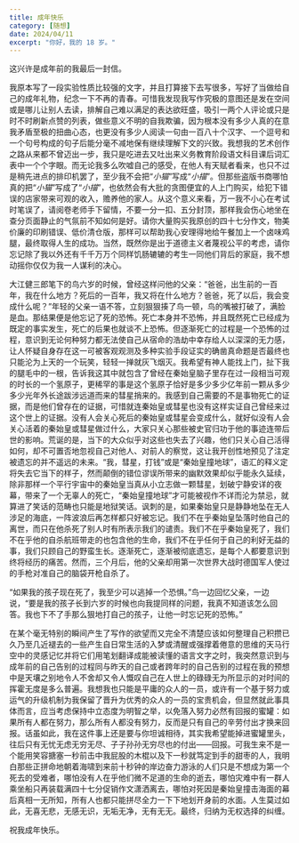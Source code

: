 ```yaml
---
title: 成年快乐
category: [随想]
date: 2024/04/11
excerpt: "你好，我的 18 岁。"
---
```


这兴许是成年前的我最后一封信。

我原本写了一段实验性质比较强的文字，并且打算接下去写很多，写好了当做给自己的成年礼物，纪念一下不再的青春。可惜我发现我写作究极的意图还是发在空间或是哪儿让别人去读，排解自己难以满足的表达欲旺盛，吸引一两个人评论或只是时不时刷新点赞的列表，做些意义不明的自我欺骗，因为根本没有多少人真的在意我矛盾至极的扭曲心态，也更没有多少人阅读一句由一百八十个汉字、一个逗号和一个句号构成的句子后能分毫不减地保有继续理解下文的兴致。我想我的艺术创作之路从来都不曾迈出一步，我只是吃进去又吐出来义务教育阶段语文科目课后词汇表中一个个字眼。而无论我多么吹嘘自己的感受，在他人有天赋者看来，也只不过是稍先进点的排印机罢了，至少我不会把“*小猫*”写成“*小描*”。但那些盗版书商哪怕真的把“*小猫*”写成了“*小描*”，也依然会有大批的贪图便宜的人上门购买，给犯下错误的店家带来可观的收入，赡养他的家人。从这个意义来看，万一我不小心在考试时笔误了，请阅卷老师手下留情，不要一分一扣、五分封顶，那样我会伤心地坐在查分页面静止的气氛前不知如何是好。请你大量购买我原创的四十七分作文，物美价廉的印刷错误、低价清仓版，那样可以帮助我心安理得地给午餐加上一个卤味鸡腿，最终取得人生的成功。当然，既然你是出于道德主义者蔑视公平的考虑，请你忘记除了我以外还有千千万万个同样饥肠辘辘的考生一同他们背后的家庭，我不想动摇你仅仅为我一人谋利的决心。

大江健三郎笔下的鸟六岁的时候，曾经这样问他的父亲：“爸爸，出生前的一百年，我在什么地方？死后的一百年，我又将在什么地方？爸爸，死了以后，我会变成什么呢？”年轻的父亲一语不答，立刻狠狠揍了鸟一顿，鸟的嘴被打破了，满脸是血。那结果便是他忘记了死的恐怖。死亡本身并不恐怖，并且既然死亡已经成为既定的事实发生，死亡的后果也就谈不上恐怖。但逐渐死亡的过程是一个恐怖的过程，意识到无论何种努力都无法使自己从宿命的浩劫中幸存给人以深深的无力感，让人怀疑自身存在这一可被客观观测及多种实验手段证实的确凿真命题是否最终也只能沦为上天的一个玩笑，轻轻一掸就灰飞烟灭。我希望有神人能找上门，扯下我的腿毛中的一根，告诉我这其中就包含了曾经在秦始皇脑子里存在过一段相当可观的时长的一个氢原子，更稀罕的事是这个氢原子恰好是多少多少亿年前一颗从多少多少光年外长途跋涉远道而来的彗星捎来的。我感到自己需要的不是事物死亡的证据，而是他们曾存在的证据，可惜就连秦始皇或彗星也没有这样实证自己曾经来过这个世上的证据。没有人会关心死后的秦始皇或彗星会变成什么，就好似没有人会关心活着的秦始皇或彗星做过什么，大家只关心那些被史官归功于他的事迹连带后世的影响。荒诞的是，当下的大众似乎对这些也失去了兴趣，他们只关心自己活得如何，却不可置否地忽视自己对他人、对前人的察觉，这让我开创性地预见了注定被遗忘的并不遥远的未来。“我，彗星，打钱”或是“秦始皇撞地球”，语汇的释义定将失去它当下的样子，然而颠倒的错位谬误所带来的幽默效果却似乎能永久延续，除非那样一个平行宇宙中的秦始皇当真从小立志做一颗彗星，划破宁静安详的夜幕，带来了一个无辜人的死亡，“秦始皇撞地球”才可能被视作不详而沦为禁忌，就算进了笑话的范畴也只能是地狱笑话。讽刺的是，如果秦始皇只是静静地坠在无人涉足的海底，一阵波浪后再怎样都只好被忘记。我们不在乎秦始皇坠落时他自己的离世，而只在他杀死了别人时有所表示我们的谴责。我们不在乎秦始皇死了，我们不在乎他的自杀航班带走的也包含他的生命，我们不在乎任何于自己的利好无益的事，我们只顾自己的野蛮生长。逐渐死亡，逐渐被彻底遗忘，是每个人都要意识到终将经历的痛苦。然而，三个月后，他的父亲却用第一次世界大战时德国军人使过的手枪对准自己的脑袋开枪自杀了。

“如果我的孩子现在死了，我至少可以逃掉一个恐惧。”鸟一边回忆父亲，一边说，“要是我的孩子长到六岁的时候也向我提同样的问题，我真不知道该怎么回答。我也下不了手那么狠地打自己的孩子，让他一时忘记死的恐怖。”

在某个毫无特别的瞬间产生了写作的欲望而又完全不清楚应该如何整理自己积攒已久乃至几近褪去的一些产生自日常生活的入梦或清醒或强撑着倦意的思维的天马行空中的灵感记忆并将它们用笔划翻译成能被读懂的语言文字之时，我突然意识到与成年前的自己告别的过程同与昨天的自己或者跨年时的自己告别的过程在我的预想中是天壤之别地令人不舍却又令人慨叹自己在人世上的碌碌无为所显示的对时间的挥霍无度是多么普遍。我想我也只能是平庸的众人的一员，或许有一个基于努力或运气的升级机制为我保留了晋升为优秀的众人的一员的宝贵机会，但显然就此事具体而言，应当考虑保持中立态度为明智之举，以免落入努力必然有回报的蜜罐：如果所有人都在努力，那么所有人都没有努力，反而是只有自己的辛劳付出才换来回报。话虽如此，我在这件事上还是要与你坦诚相待，其实我希望能掉进蜜罐里头，往后只有无忧无虑无穷无尽、子子孙孙无穷尽也的付出——回报。可我生来不是一个能用笑容搪塞一秒前击中我屁股的木棍以及下一秒就笃定到手的甜枣的人，我明白那些正拼命地朝着海啸到来前十秒钟的岸边奋力游泳的人们只是不想成为第一个死去的受难者，哪怕没有人在乎他们微不足道的生命的逝去，哪怕灾难中有一群人乘坐船只再装载满四十七分促销作文潇洒离去，哪怕对死因是秦始皇撞击海面的幕后真相一无所知，所有人也都只能拼尽全力一下下地划开身前的水面。人生莫过如此，无喜无悲，无感无识，无垢无净，无有无无。最终，归纳为无权选择的纠缠。

祝我成年快乐。
